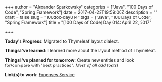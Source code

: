 +++
author = "Alexander Sparkowsky"
categories = ["Java", "100 Days of Code", "Spring Framework"]
date = 2017-04-22T19:59:00Z
description = ""
draft = false
slug = "100doc-day014"
tags = ["Java", "100 Days of Code", "Spring Framework"]
title = "[100 Days of Code] Day 014: April 22, 2017"

+++

**Today's Progress**: Migrated to Thymeleaf layout dialect.

**Things I've learned**: I learned more about the layout method of Thymeleaf.

**Things I've planned for tomorrow**: Create new entities and look for/compare with "best practices". _Most of all add tests!_

**Link(s) to work**: [Expenses Service](https://github.com/roamingthings/expenses-service/commit/a4300797da0b8916de98a8e414c68c4d8c6fb553)

